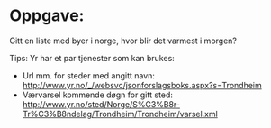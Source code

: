 # Oppgave:

Gitt en liste med byer i norge, hvor blir det varmest i morgen?

Tips: Yr har et par tjenester som kan brukes:

* Url mm. for steder med angitt navn:    http://www.yr.no/_/websvc/jsonforslagsboks.aspx?s=Trondheim
* Værvarsel kommende døgn for gitt sted: http://www.yr.no/sted/Norge/S%C3%B8r-Tr%C3%B8ndelag/Trondheim/Trondheim/varsel.xml
